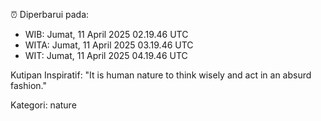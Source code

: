 ⏰ Diperbarui pada:
- WIB: Jumat, 11 April 2025 02.19.46 UTC
- WITA: Jumat, 11 April 2025 03.19.46 UTC
- WIT: Jumat, 11 April 2025 04.19.46 UTC

Kutipan Inspiratif:
"It is human nature to think wisely and act in an absurd fashion."


Kategori: nature

